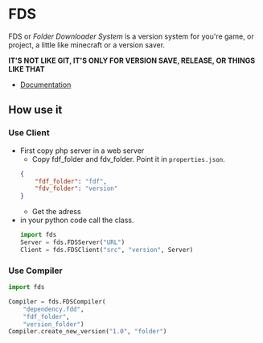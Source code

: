 # FDS

FDS or *Folder Downloader System* is a version system for you're game, or project, a little like minecraft or a version saver. 

**IT'S NOT LIKE GIT, IT'S ONLY FOR VERSION SAVE, RELEASE, OR THINGS LIKE THAT**

* [Documentation](https://mistermine01.github.io/FDS/)

## How use it

### Use Client

* First copy php server in a web server
    * Copy fdf_folder and fdv_folder. Point it in ```properties.json```.
    ```json
    {
	    "fdf_folder": "fdf",
	    "fdv_folder": "version"
    }
    ```
    * Get the adress
* in your python code call the class.
    ```python
    import fds
    Server = fds.FDSServer("URL")
    Client = fds.FDSClient("src", "version", Server)
    ```

### Use Compiler

```python
import fds

Compiler = fds.FDSCompiler(
    "dependency.fdd",
    "fdf_folder",
    "version_folder")
Compiler.create_new_version("1.0", "folder")
```